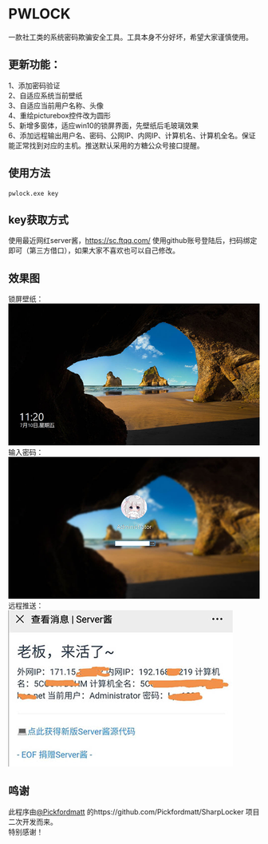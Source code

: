 # PWLOCK
一款社工类的系统密码欺骗安全工具。工具本身不分好坏，希望大家谨慎使用。
## 更新功能：
1、添加密码验证<br>
2、自适应系统当前壁纸<br>
3、自适应当前用户名称、头像<br>
4、重绘picturebox控件改为圆形<br>
5、新增多窗体，适应win10的锁屏界面，先壁纸后毛玻璃效果<br>
6、添加远程输出用户名、密码、公网IP、内网IP、计算机名、计算机全名。保证能正常找到对应的主机。推送默认采用的方糖公众号接口提醒。<br>
## 使用方法
``pwlock.exe key``
## key获取方式
使用最近网红server酱，https://sc.ftqq.com/ 使用github账号登陆后，扫码绑定即可（第三方借口），如果大家不喜欢也可以自己修改。
## 效果图
锁屏壁纸：
![锁屏壁纸](https://github.com/0lizi/pwlock/blob/master/2.jpg)<br>
输入密码：
![输入密码](https://github.com/0lizi/pwlock/blob/master/3.jpg)<br>
远程推送：<br>
![远程推送](https://github.com/0lizi/pwlock/blob/master/1.jpg)<br>
## 鸣谢
此程序由[@Pickfordmatt](https://github.com/Pickfordmatt) 的https://github.com/Pickfordmatt/SharpLocker 项目二次开发而来。<br>
特别感谢！
